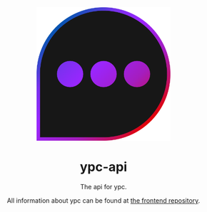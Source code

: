 <div align="center">
  <img src="docs/res/img/logo.png" width="300" height="300">
  <h1>ypc-api</h1>
  <p>The api for ypc.</p>
  <p>All information about ypc can be found at <a href="https://github.com/Drainyyyy/ypc-frontend">the frontend repository</a>. </p>
</div>